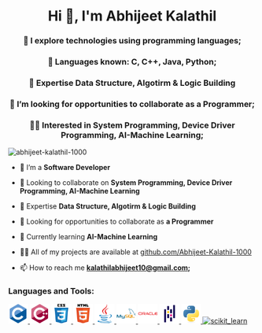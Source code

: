 <h1 align="center">Hi 👋, I'm Abhijeet Kalathil</h1>
<h3 align="center">👀 I explore technologies using programming languages; </h3><h3 align="center">🌱 Languages known: C, C++, Java, Python;</h3><h3 align="center">🦾 Expertise Data Structure, Algotirm & Logic Building </h3><h3 align="center"> 💞️ I’m looking for opportunities to collaborate as a Programmer; </h3><h3 align="center">👨‍💻 Interested in System Programming, Device Driver Programming, AI-Machine Learning;</h3>

<p align="left"> <img src="https://komarev.com/ghpvc/?username=abhijeet-kalathil-1000&label=Profile%20views&color=0e75b6&style=flat" alt="abhijeet-kalathil-1000" /> </p>

- 🔭 I’m a **Software Developer**

- 👯 Looking to collaborate on **System Programming, Device Driver Programming, AI-Machine Learning**

- 🦾 Expertise **Data Structure, Algotirm & Logic Building**

- 🤝 Looking for opportunities to collaborate as **a Programmer**

- 🌱 Currently learning **AI-Machine Learning**

- 👨‍💻 All of my projects are available at [github.com/Abhijeet-Kalathil-1000](github.com/Abhijeet-Kalathil-1000)

- 📫 How to reach me **kalathilabhijeet10@gmail.com;**


<h3 align="left">Languages and Tools:</h3>
<p align="left"> <a href="https://www.cprogramming.com/" target="_blank" rel="noreferrer"> <img src="https://raw.githubusercontent.com/devicons/devicon/master/icons/c/c-original.svg" alt="c" width="40" height="40"/> </a> <a href="https://www.w3schools.com/cpp/" target="_blank" rel="noreferrer"> <img src="https://raw.githubusercontent.com/devicons/devicon/master/icons/cplusplus/cplusplus-original.svg" alt="cplusplus" width="40" height="40"/> </a> <a href="https://www.w3schools.com/css/" target="_blank" rel="noreferrer"> <img src="https://raw.githubusercontent.com/devicons/devicon/master/icons/css3/css3-original-wordmark.svg" alt="css3" width="40" height="40"/> </a> <a href="https://www.w3.org/html/" target="_blank" rel="noreferrer"> <img src="https://raw.githubusercontent.com/devicons/devicon/master/icons/html5/html5-original-wordmark.svg" alt="html5" width="40" height="40"/> </a> <a href="https://www.java.com" target="_blank" rel="noreferrer"> <img src="https://raw.githubusercontent.com/devicons/devicon/master/icons/java/java-original.svg" alt="java" width="40" height="40"/> </a> <a href="https://www.mysql.com/" target="_blank" rel="noreferrer"> <img src="https://raw.githubusercontent.com/devicons/devicon/master/icons/mysql/mysql-original-wordmark.svg" alt="mysql" width="40" height="40"/> </a> <a href="https://www.oracle.com/" target="_blank" rel="noreferrer"> <img src="https://raw.githubusercontent.com/devicons/devicon/master/icons/oracle/oracle-original.svg" alt="oracle" width="40" height="40"/> </a> <a href="https://pandas.pydata.org/" target="_blank" rel="noreferrer"> <img src="https://raw.githubusercontent.com/devicons/devicon/2ae2a900d2f041da66e950e4d48052658d850630/icons/pandas/pandas-original.svg" alt="pandas" width="40" height="40"/> </a> <a href="https://www.python.org" target="_blank" rel="noreferrer"> <img src="https://raw.githubusercontent.com/devicons/devicon/master/icons/python/python-original.svg" alt="python" width="40" height="40"/> </a> <a href="https://scikit-learn.org/" target="_blank" rel="noreferrer"> <img src="https://upload.wikimedia.org/wikipedia/commons/0/05/Scikit_learn_logo_small.svg" alt="scikit_learn" width="40" height="40"/> </a> </p>
